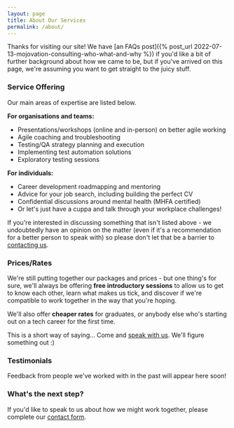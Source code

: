 ```yaml
---
layout: page
title: About Our Services
permalink: /about/
---
```


Thanks for visiting our site! We have [an FAQs post]({% post_url 2022-07-13-mojovation-consulting-who-what-and-why %}) if you'd like a bit of further background about how we came to be, but if you've arrived on this page, we're assuming you want to get straight to the juicy stuff.

### Service Offering

Our main areas of expertise are listed below.

**For organisations and teams:**
* Presentations/workshops (online and in-person) on better agile working
* Agile coaching and troubleshooting
* Testing/QA strategy planning and execution
* Implementing test automation solutions
* Exploratory testing sessions
 
**For individuals:**
* Career development roadmapping and mentoring 
* Advice for your job search, including building the perfect CV 
* Confidential discussions around mental health (MHFA certified)
* Or let's just have a cuppa and talk through your workplace challenges!

If you're interested in discussing something that isn't listed above - we undoubtedly have an opinion on the matter (even if it's a recommendation for a better person to speak with) so please don't let that be a barrier to [contacting us](/contact).

### Prices/Rates

We're still putting together our packages and prices - but one thing's for sure, we'll always be offering **free introductory sessions** to allow us to get to know each other, learn what makes us tick, and discover if we're compatible to work together in the way that you're hoping.

We'll also offer **cheaper rates** for graduates, or anybody else who's starting out on a tech career for the first time.

This is a short way of saying... Come and [speak with us](/contact). We'll figure something out :)

### Testimonials

Feedback from people we've worked with in the past will appear here soon!

### What's the next step?

If you'd like to speak to us about how we might work together, please complete our [contact form](/contact).